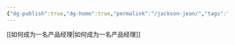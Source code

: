 ```yaml
---
{"dg-publish":true,"dg-home":true,"permalink":"/jackson-jean/","tags":"gardenEntry","dgPassFrontmatter":true}
---
```



[[如何成为一名产品经理\|如何成为一名产品经理]]